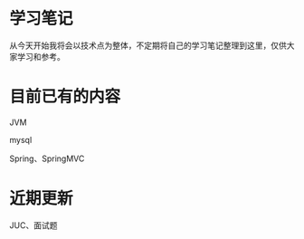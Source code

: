 # 学习笔记

从今天开始我将会以技术点为整体，不定期将自己的学习笔记整理到这里，仅供大家学习和参考。

# 目前已有的内容

JVM

mysql

Spring、SpringMVC

# 近期更新

JUC、面试题
